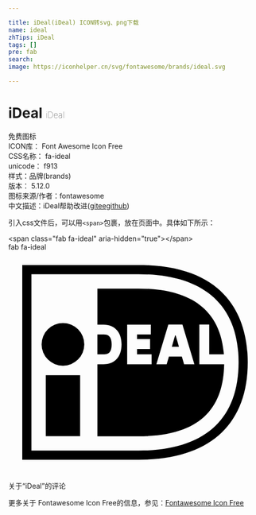 ```yaml
---

title: iDeal(iDeal) ICON转svg、png下载
name: ideal
zhTips: iDeal
tags: []
pre: fab
search: 
image: https://iconhelper.cn/svg/fontawesome/brands/ideal.svg

---
```


# iDeal  <small style="font-size: 60%;font-weight: 100">iDeal</small>


<div class="detail-page">
<p>
<span><span class="badge-success badge">免费图标</span> </span>
<br/>
<span>
ICON库：
<span class="badge-secondary badge">Font Awesome Icon Free</span> 
</span>
<br/>
<span>
CSS名称：
<span class="badge-secondary badge">fa-ideal</span> 
</span>
<br/>
<span>
unicode：
<span class="badge-secondary badge">f913</span> 
<copy-btn content='f913' btn-title=""></copy-btn>
<copy-btn :content='String.fromCodePoint(parseInt("f913", 16))' btn-title="复制U"></copy-btn>
</span><br/><span>样式：<span class="badge-light badge">品牌(brands)</span></span>
<br/>
<span>
版本：
<span class="badge-secondary badge">5.12.0</span> 
</span>
<br/>
<span>图标来源/作者：<span class="badge-light badge">fontawesome</span></span> 
<br/>
<span class="zh-detail">中文描述：<span class="badge-primary badge">iDeal</span><span class="help-link"><span>帮助改进</span>(<a href="https://gitee.com/liuwave/icon-helper/edit/master/json/fontawesome/brands/ideal.json" target="_blank" rel="noopener noreferrer">gitee</a><a href="https://github.com/liuwave/icon-helper/edit/master/json/fontawesome/brands/ideal.json" target="_blank" rel="noopener noreferrer">github</a></span>)</span><br/>
</p>
</div>
<div class="alert alert-dark">
  <i class="fab fa-ideal fa-xs"></i>
  <i class="fab fa-ideal fa-sm"></i>
  <i class="fab fa-ideal fa-lg"></i>
  <i class="fab fa-ideal fa-2x"></i>
  <i class="fab fa-ideal fa-3x"></i>
  <i class="fab fa-ideal fa-5x"></i>
  <i class="fab fa-ideal fa-7x"></i>
</div>
<div>
  <p>引入css文件后，可以用<code>&lt;span&gt;</code>包裹，放在页面中。具体如下所示：    
  </p>
  <div class="alert alert-primary" style="font-size: 14px">
    &lt;span class="fab fa-ideal" aria-hidden="true"&gt;&lt;/span&gt;
    <copy-btn content='<span class="fab fa-ideal" aria-hidden="true"></span>'></copy-btn>
  </div>
  <div class="alert alert-secondary">
    <i class="fab fa-ideal"
    style="font-size: 24px"
    aria-hidden="true"></i> fab fa-ideal
    <copy-btn content="fab fa-ideal" btn-title="复制图标名称"></copy-btn>
  </div>
</div>
<div id="svg" class="svg-wrap">
<svg xmlns="http://www.w3.org/2000/svg" viewBox="0 0 576 512"><path d="M125.61,165.48a49.07,49.07,0,1,0,49.06,49.06A49.08,49.08,0,0,0,125.61,165.48ZM86.15,425.84h78.94V285.32H86.15Zm151.46-211.6c0-20-10-22.53-18.74-22.53H204.82V237.5h14.05C228.62,237.5,237.61,234.69,237.61,214.24Zm201.69,46V168.93h22.75V237.5h33.69C486.5,113.08,388.61,86.19,299.67,86.19H204.84V169h14c25.6,0,41.5,17.35,41.5,45.26,0,28.81-15.52,46-41.5,46h-14V425.88h94.83c144.61,0,194.94-67.16,196.72-165.64Zm-109.75,0H273.3V169h54.43v22.73H296v10.58h30V225H296V237.5h33.51Zm74.66,0-5.16-17.67H369.31l-5.18,17.67H340.47L368,168.92h32.35l27.53,91.34ZM299.65,32H32V480H299.65c161.85,0,251-79.73,251-224.52C550.62,172,518,32,299.65,32Zm0,426.92H53.07V53.07H299.65c142.1,0,229.9,64.61,229.9,202.41C529.55,389.57,448.55,458.92,299.65,458.92Zm83.86-264.85L376,219.88H392.4l-7.52-25.81Z"/></svg>
</div>
<detail full-name='fa-ideal'></detail>

<Vssue title="关于“iDeal”的评论" >关于“iDeal”的评论</Vssue>
    
<div><p>更多关于  Fontawesome Icon Free的信息，参见：<a target="_blank" href="https://iconhelper.cn/fontawesome.html">Fontawesome Icon Free</a>
</p></div>

